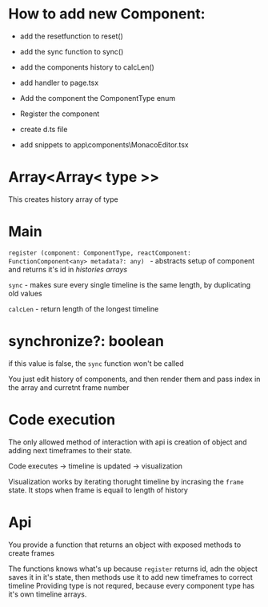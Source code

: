 # How to add new Component:

- add the resetfunction to reset()
- add the sync function to sync()
- add the components history to calcLen()
- add handler to page.tsx
- Add the component the ComponentType enum
- Register the component

- create d.ts file
- add snippets to app\components\MonacoEditor.tsx

# Array<Array< type >>

This creates history array of type

# Main

`register (component: ComponentType, reactComponent: FunctionComponent<any> metadata?: any) ` - abstracts setup of component and returns it's id in _histories arrays_

`sync` - makes sure every single timeline is the same length, by duplicating old values

`calcLen` - return length of the longest timeline

# synchronize?: boolean

if this value is false, the `sync` function won't be called

You just edit history of components, and then render them and pass index in the array and curretnt frame number

# Code execution

The only allowed method of interaction with api is creation of object and adding next timeframes to their state.

Code executes -> timeline is updated -> visualization

Visualization works by iterating thorught timeline by incrasing the `frame` state. It stops when frame is equail to length of history

# Api

You provide a function that returns an object with exposed methods to create frames

The functions knows what's up because `register` returns id, adn the object saves it in it's state, then methods use it to add new timeframes to correct timeline
Providing type is not requred, because every component type has it's own timeline arrays.
